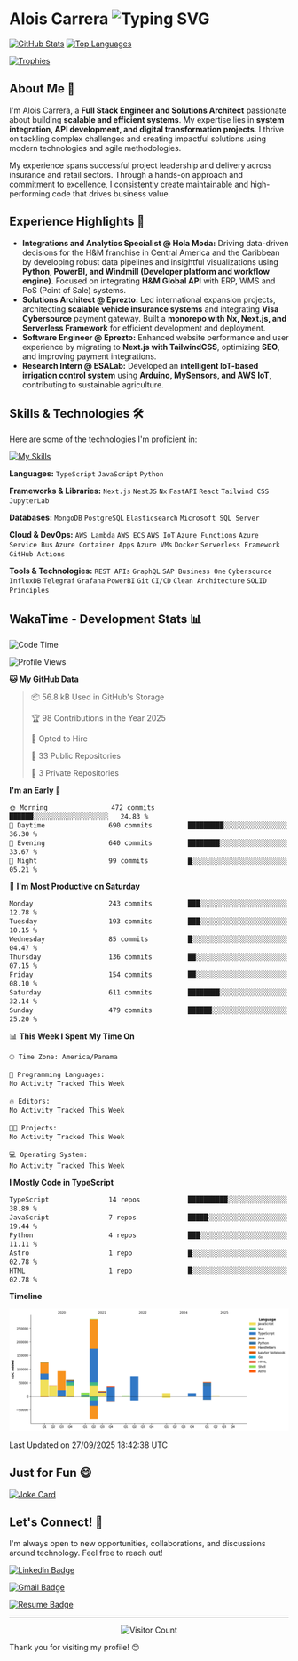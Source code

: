 # Alois Carrera <img src="https://readme-typing-svg.demolab.com?font=Fira+Code&size=28&pause=1000&color=36BCF7&width=435&lines=Full+Stack+Engineer;Solutions+Architect;Systems+Integration;API+Development;Scalable+Web+Apps;Passionate+Innovation" alt="Typing SVG" />

<!-- START: Header Image - Replace with your actual header image URL -->
<!-- <p align="center">
  <img src="YOUR_HEADER_IMAGE_URL_HERE" alt="Alois Carrera Header" width="800" />
</p> -->
<!-- END: Header Image -->

[![GitHub Stats](https://github-readme-stats.vercel.app/api?username=AloisCRR&show_icons=true&theme=dark)](https://github.com/AloisCRR)
[![Top Languages](https://github-readme-stats.vercel.app/api/top-langs/?username=AloisCRR&layout=compact&theme=dark)](https://github.com/AloisCRR)
<!-- [![GitHub Streak](https://streak-stats.demolab.com/?user=AloisCRR)](https://git.io/streak-stats) -->
[![Trophies](https://github-profile-trophy.vercel.app/?username=AloisCRR&theme=dark)](https://github.com/AloisCRR)

## About Me 👋

I'm Alois Carrera, a **Full Stack Engineer and Solutions Architect** passionate about building **scalable and efficient systems**.  My expertise lies in **system integration, API development, and digital transformation projects**.  I thrive on tackling complex challenges and creating impactful solutions using modern technologies and agile methodologies.

My experience spans successful project leadership and delivery across insurance and retail sectors. Through a hands-on approach and commitment to excellence, I consistently create maintainable and high-performing code that drives business value.

## Experience Highlights 🚀

* **Integrations and Analytics Specialist @ Hola Moda:** Driving data-driven decisions for the H&M franchise in Central America and the Caribbean by developing robust data pipelines and insightful visualizations using **Python, PowerBI, and Windmill (Developer platform and workflow engine)**. Focused on integrating **H&M Global API** with ERP, WMS and PoS (Point of Sale) systems.
* **Solutions Architect @ Eprezto:** Led international expansion projects, architecting **scalable vehicle insurance systems** and integrating **Visa Cybersource** payment gateway. Built a **monorepo with Nx, Next.js, and Serverless Framework** for efficient development and deployment.
* **Software Engineer @ Eprezto:** Enhanced website performance and user experience by migrating to **Next.js with TailwindCSS**, optimizing **SEO**, and improving payment integrations.
* **Research Intern @ ESALab:** Developed an **intelligent IoT-based irrigation control system** using **Arduino, MySensors, and AWS IoT**, contributing to sustainable agriculture.

## Skills & Technologies 🛠️

Here are some of the technologies I'm proficient in:

[![My Skills](https://skillicons.dev/icons?i=ts,js,py,nodejs,nextjs,nestjs,react,tailwind,mongodb,postgres,elasticsearch,aws,azure,docker,grafana,git,githubactions,graphql)](https://skillicons.dev)

**Languages:**
`TypeScript` `JavaScript` `Python`

**Frameworks & Libraries:**
`Next.js` `NestJS` `Nx` `FastAPI` `React` `Tailwind CSS` `JupyterLab`

**Databases:**
`MongoDB` `PostgreSQL` `Elasticsearch` `Microsoft SQL Server`

**Cloud & DevOps:**
`AWS Lambda` `AWS ECS` `AWS IoT` `Azure Functions` `Azure Service Bus` `Azure Container Apps` `Azure VMs` `Docker` `Serverless Framework` `GitHub Actions`

**Tools & Technologies:**
`REST APIs` `GraphQL` `SAP Business One` `Cybersource` `InfluxDB` `Telegraf` `Grafana` `PowerBI` `Git` `CI/CD` `Clean Architecture` `SOLID Principles`

## WakaTime - Development Stats 📊

<!--START_SECTION:waka-->
![Code Time](http://img.shields.io/badge/Code%20Time-1%2C981%20hrs%201%20min-blue)

![Profile Views](http://img.shields.io/badge/Profile%20Views-0-blue)

**🐱 My GitHub Data** 

> 📦 56.8 kB Used in GitHub's Storage 
 > 
> 🏆 98 Contributions in the Year 2025
 > 
> 💼 Opted to Hire
 > 
> 📜 33 Public Repositories 
 > 
> 🔑 3 Private Repositories 
 > 
**I'm an Early 🐤** 

```text
🌞 Morning                472 commits         ██████░░░░░░░░░░░░░░░░░░░   24.83 % 
🌆 Daytime                690 commits         █████████░░░░░░░░░░░░░░░░   36.30 % 
🌃 Evening                640 commits         ████████░░░░░░░░░░░░░░░░░   33.67 % 
🌙 Night                  99 commits          █░░░░░░░░░░░░░░░░░░░░░░░░   05.21 % 
```
📅 **I'm Most Productive on Saturday** 

```text
Monday                   243 commits         ███░░░░░░░░░░░░░░░░░░░░░░   12.78 % 
Tuesday                  193 commits         ███░░░░░░░░░░░░░░░░░░░░░░   10.15 % 
Wednesday                85 commits          █░░░░░░░░░░░░░░░░░░░░░░░░   04.47 % 
Thursday                 136 commits         ██░░░░░░░░░░░░░░░░░░░░░░░   07.15 % 
Friday                   154 commits         ██░░░░░░░░░░░░░░░░░░░░░░░   08.10 % 
Saturday                 611 commits         ████████░░░░░░░░░░░░░░░░░   32.14 % 
Sunday                   479 commits         ██████░░░░░░░░░░░░░░░░░░░   25.20 % 
```


📊 **This Week I Spent My Time On** 

```text
🕑︎ Time Zone: America/Panama

💬 Programming Languages: 
No Activity Tracked This Week

🔥 Editors: 
No Activity Tracked This Week

🐱‍💻 Projects: 
No Activity Tracked This Week

💻 Operating System: 
No Activity Tracked This Week
```

**I Mostly Code in TypeScript** 

```text
TypeScript               14 repos            ██████████░░░░░░░░░░░░░░░   38.89 % 
JavaScript               7 repos             █████░░░░░░░░░░░░░░░░░░░░   19.44 % 
Python                   4 repos             ███░░░░░░░░░░░░░░░░░░░░░░   11.11 % 
Astro                    1 repo              █░░░░░░░░░░░░░░░░░░░░░░░░   02.78 % 
HTML                     1 repo              █░░░░░░░░░░░░░░░░░░░░░░░░   02.78 % 
```



**Timeline**

![Lines of Code chart](https://raw.githubusercontent.com/AloisCRR/AloisCRR/main/assets/bar_graph.png)


 Last Updated on 27/09/2025 18:42:38 UTC
<!--END_SECTION:waka-->

## Just for Fun 😄

<!-- START: Random Dev Joke - You can choose from Joke, Meme, or Quote. Using Joke for now.  You can switch to Meme or Quote if you prefer -->
[![Joke Card](https://readme-jokes.vercel.app/api)](https://readme-jokes.vercel.app/)
<!-- END: Random Dev Joke -->


## Let's Connect! 🤝

I'm always open to new opportunities, collaborations, and discussions around technology. Feel free to reach out!

[![Linkedin Badge](https://img.shields.io/badge/LinkedIn-0077B5?style=for-the-badge&logo=linkedin&logoColor=white)](https://www.linkedin.com/in/alois-carrera)
<!-- [![GitHub Badge](https://img.shields.io/badge/GitHub-100000?style=for-the-badge&logo=github&logoColor=white)](https://github.com/AloisCRR) -->

[![Gmail Badge](https://img.shields.io/badge/Gmail-D14836?style=for-the-badge&logo=gmail&logoColor=white)](mailto:aloiscarrera@gmail.com)

[![Resume Badge](https://img.shields.io/badge/Resume-000000?style=for-the-badge&logo=document&logoColor=white)](https://aloiscrr.github.io/resume/)
<!-- [![Twitter Badge](https://img.shields.io/badge/Twitter-1DA1F2?style=for-the-badge&logo=twitter&logoColor=white)](https://twitter.com/AloisCRR) -->

---

<p align="center">
  <img src="https://profile-counter.glitch.me/AloisCRR/count.svg" alt="Visitor Count"/>
</p>

Thank you for visiting my profile! 😊